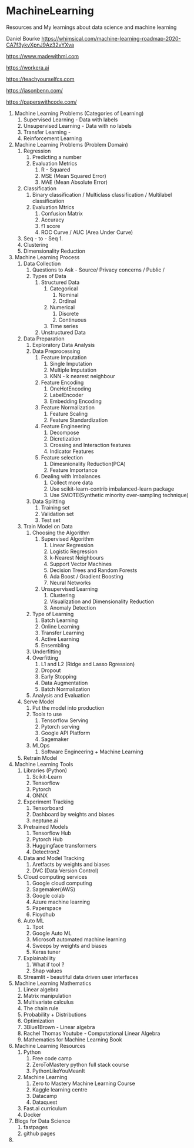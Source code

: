 # MachineLearning
Resources and My learnings about data science and machine learning

Daniel Bourke https://whimsical.com/machine-learning-roadmap-2020-CA7f3ykvXpnJ9Az32vYXva

https://www.madewithml.com

https://workera.ai

https://teachyourselfcs.com

https://jasonbenn.com/

https://paperswithcode.com/



1. Machine Learning Problems (Categories of Learning)
    1. Supervised Learning - Data with labels
    2. Unsupervised Learning - Data with no labels
    3. Transfer Learning - 
    4. Reinforcement Learning
2. Machine Learning Problems (Problem Domain)
    1. Regression 
        1. Predicting a number
        2. Evaluation Metrics
            1. R - Squared
            2. MSE (Mean Squared Error)
            3. MAE (Mean Absolute Error)
    2. Classification 
        1. Binary classification / Multiclass classification / Multilabel classification
        2. Evaluation Mtrics
            1. Confusion Matrix
            2. Accuracy
            3. f1 score
            4. ROC Curve / AUC (Area Under Curve)
    3. Seq - to - Seq
        1. 
    4. Clustering
    5. Dimensionality Reduction
3. Machine Learning Process
    1. Data Collection
        1. Questions to Ask - Source/ Privacy concerns / Public /  
        2. Types of Data 
            1. Structured Data
                1. Categorical
                    1. Nominal
                    2. Ordinal
                2. Numerical
                    1. Discrete
                    2. Continuous
                3. Time series
            2. Unstructured Data
    2. Data Preparation
        1. Exploratory Data Analysis
        2. Data Preprocessing
            1. Feature Imputation
                1. Single Imputation
                2. Multiple Imputation
                3. KNN - k nearest neighbour
            2. Feature Encoding
                1. OneHotEncoding
                2. LabelEncoder
                3. Embedding Encoding
            3. Feature Normalization
                1. Feature Scaling
                2. Feature Standardization
            4. Feature Engineering
                1. Decompose
                2. Dicretization
                3. Crossing and Interaction features
                4. Indicator Features
            5. Feature selection
                1. Dimesnionality Reduction(PCA)
                2. Feature Importance
            6. Dealing with Imbalances
                1. Collect more data
                2. Use scikit-learn-contrib imbalanced-learn package
                3. Use SMOTE(Synthetic minority over-sampling technique)
        3. Data Splitting
            1. Training set
            2. Validation set
            3. Test set 
    3. Train Model on Data
        1. Choosing the Algorithm
            1. Supervised Algorithm
                1. Linear Regression
                2. Logistic Regression
                3. k-Nearest Neighbours
                4. Support Vector Machines
                5. Decision Trees and Random Forests
                6. Ada Boost / Gradient Boosting
                7. Neural Networks
            2. Unsupervised Learning
                1. Clustering
                2. Visualization and Dimensionality Reduction
                3. Anomaly Detection
        2. Type of Learning
            1. Batch Learning
            2. Online Learning
            3. Transfer Learning
            4. Active Learning
            5. Ensembling
        3. Underfitting
        4. Overfitting 
            1. L1 and L2 (Ridge and Lasso Rgression)
            2. Dropout
            3. Early Stopping
            4. Data Augmentation
            5. Batch Normalization
        5. Analysis and Evaluation
    4. Serve Model
        1. Put the model into production
        2. Tools to use
            1. Tensorflow Serving
            2. Pytorch serving
            3. Google API Platform
            4. Sagemaker
        3. MLOps
            1. Software Engineering + Machine Learning
    5. Retrain Model
4. Machine Learning Tools
    1. Libraries (Python)
        1. Scikit-Learn
        2. Tensorflow
        3. Pytorch
        4. ONNX
    2. Experiment Tracking
        1. Tensorboard
        2. Dashboard by weights and biases
        3. neptune.ai
    3. Pretrained Models
        1. Tensorflow Hub
        2. Pytorch Hub
        3. Huggingface transformers
        4. Detectron2
    4. Data and Model Tracking
        1. Aretfacts by weights and biases
        2. DVC (Data Version Control)
    5. Cloud computing services
        1. Google cloud computing
        2. Sagemaker(AWS)
        3. Google colab
        4. Azure machine learning
        5. Paperspace
        6. Floydhub
    6. Auto ML
        1. Tpot
        2. Google Auto ML
        3. Microsoft automated machine learning
        4. Sweeps by weights and biases
        5. Keras tuner
    7. Explainability
        1. What if tool ?
        2. Shap values
    8. Streamlit - beautiful data driven user interfaces
5. Machine Learning Mathematics
    1. Linear algebra
    2. Matrix manipulation
    3. Multivariate calculus
    4. The chain rule
    5. Probability + Distributions
    6. Optimization
    7. 3Blue1Brown - Linear algebra
    8. Rachel Thomas Youtube - Computational Linear Algebra
    9. Mathematics for Machine Learning Book
6. Machine Learning Resources
    1. Python 
        1. Free code camp
        2. ZeroToMastery python full stack course
        3. PythonLikeYouMeanIt
    2. Machine Learning
        1. Zero to Mastery Machine Learning Course
        2. Kaggle learning centre
        3. Datacamp
        4. Dataquest
    3. Fast.ai curriculum
    4. Docker
7. Blogs for Data Science
    1. fastpages
    2. github pages
8. 

